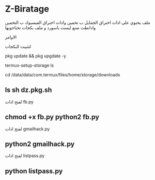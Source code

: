 # Z-Biratage
ملف يحتوي على ادات اختراق الجمايل ب تخمين وادات اختراق الفيسبوك ب التخمين وادانطت صنع ليست باسورد و ملف بكجات تحتاجونها




الاوامر

لتثبيت البكجات 

pkg update && pkg upgdate -y

termux-setup-storage
ls

cd /data/data/com.termux/files/home/storage/downloads

ls
sh dz.pkg.sh
-------------------------
لفتح ادات fb.py

chmod +x fb.py
python2 fb.py
---------------------------
لفتح ادات 
gmailhack.py

python2 gmailhack.py
--------------------
لفتح ادات listpass.py

python listpass.py
--------------------


